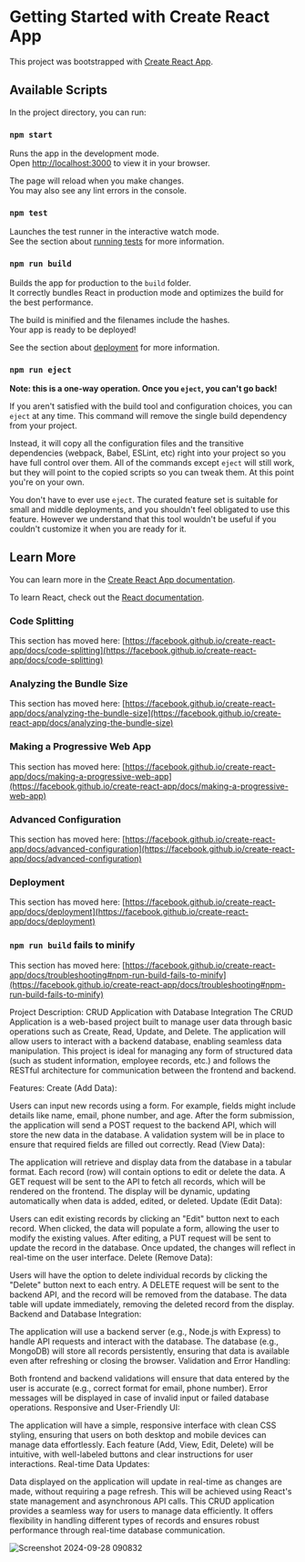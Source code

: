 # Getting Started with Create React App

This project was bootstrapped with [Create React App](https://github.com/facebook/create-react-app).

## Available Scripts

In the project directory, you can run:

### `npm start`

Runs the app in the development mode.\
Open [http://localhost:3000](http://localhost:3000) to view it in your browser.

The page will reload when you make changes.\
You may also see any lint errors in the console.

### `npm test`

Launches the test runner in the interactive watch mode.\
See the section about [running tests](https://facebook.github.io/create-react-app/docs/running-tests) for more information.

### `npm run build`

Builds the app for production to the `build` folder.\
It correctly bundles React in production mode and optimizes the build for the best performance.

The build is minified and the filenames include the hashes.\
Your app is ready to be deployed!

See the section about [deployment](https://facebook.github.io/create-react-app/docs/deployment) for more information.

### `npm run eject`

**Note: this is a one-way operation. Once you `eject`, you can't go back!**

If you aren't satisfied with the build tool and configuration choices, you can `eject` at any time. This command will remove the single build dependency from your project.

Instead, it will copy all the configuration files and the transitive dependencies (webpack, Babel, ESLint, etc) right into your project so you have full control over them. All of the commands except `eject` will still work, but they will point to the copied scripts so you can tweak them. At this point you're on your own.

You don't have to ever use `eject`. The curated feature set is suitable for small and middle deployments, and you shouldn't feel obligated to use this feature. However we understand that this tool wouldn't be useful if you couldn't customize it when you are ready for it.

## Learn More

You can learn more in the [Create React App documentation](https://facebook.github.io/create-react-app/docs/getting-started).

To learn React, check out the [React documentation](https://reactjs.org/).

### Code Splitting

This section has moved here: [https://facebook.github.io/create-react-app/docs/code-splitting](https://facebook.github.io/create-react-app/docs/code-splitting)

### Analyzing the Bundle Size

This section has moved here: [https://facebook.github.io/create-react-app/docs/analyzing-the-bundle-size](https://facebook.github.io/create-react-app/docs/analyzing-the-bundle-size)

### Making a Progressive Web App

This section has moved here: [https://facebook.github.io/create-react-app/docs/making-a-progressive-web-app](https://facebook.github.io/create-react-app/docs/making-a-progressive-web-app)

### Advanced Configuration

This section has moved here: [https://facebook.github.io/create-react-app/docs/advanced-configuration](https://facebook.github.io/create-react-app/docs/advanced-configuration)

### Deployment

This section has moved here: [https://facebook.github.io/create-react-app/docs/deployment](https://facebook.github.io/create-react-app/docs/deployment)

### `npm run build` fails to minify

This section has moved here: [https://facebook.github.io/create-react-app/docs/troubleshooting#npm-run-build-fails-to-minify](https://facebook.github.io/create-react-app/docs/troubleshooting#npm-run-build-fails-to-minify)




Project Description: CRUD Application with Database Integration
The CRUD Application is a web-based project built to manage user data through basic operations such as Create, Read, Update, and Delete. The application will allow users to interact with a backend database, enabling seamless data manipulation. This project is ideal for managing any form of structured data (such as student information, employee records, etc.) and follows the RESTful architecture for communication between the frontend and backend.

Features:
Create (Add Data):

Users can input new records using a form. For example, fields might include details like name, email, phone number, and age.
After the form submission, the application will send a POST request to the backend API, which will store the new data in the database.
A validation system will be in place to ensure that required fields are filled out correctly.
Read (View Data):

The application will retrieve and display data from the database in a tabular format. Each record (row) will contain options to edit or delete the data.
A GET request will be sent to the API to fetch all records, which will be rendered on the frontend.
The display will be dynamic, updating automatically when data is added, edited, or deleted.
Update (Edit Data):

Users can edit existing records by clicking an "Edit" button next to each record.
When clicked, the data will populate a form, allowing the user to modify the existing values.
After editing, a PUT request will be sent to update the record in the database.
Once updated, the changes will reflect in real-time on the user interface.
Delete (Remove Data):

Users will have the option to delete individual records by clicking the "Delete" button next to each entry.
A DELETE request will be sent to the backend API, and the record will be removed from the database.
The data table will update immediately, removing the deleted record from the display.
Backend and Database Integration:

The application will use a backend server (e.g., Node.js with Express) to handle API requests and interact with the database.
The database (e.g., MongoDB) will store all records persistently, ensuring that data is available even after refreshing or closing the browser.
Validation and Error Handling:

Both frontend and backend validations will ensure that data entered by the user is accurate (e.g., correct format for email, phone number).
Error messages will be displayed in case of invalid input or failed database operations.
Responsive and User-Friendly UI:

The application will have a simple, responsive interface with clean CSS styling, ensuring that users on both desktop and mobile devices can manage data effortlessly.
Each feature (Add, View, Edit, Delete) will be intuitive, with well-labeled buttons and clear instructions for user interactions.
Real-time Data Updates:

Data displayed on the application will update in real-time as changes are made, without requiring a page refresh. This will be achieved using React's state management and asynchronous API calls.
This CRUD application provides a seamless way for users to manage data efficiently. It offers flexibility in handling different types of records and ensures robust performance through real-time database communication.

![Screenshot 2024-09-28 090832](https://github.com/user-attachments/assets/3f0b9eb9-582e-45ea-aecc-77131f1c468c)
